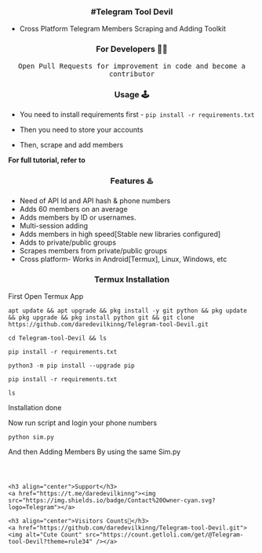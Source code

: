 <h3 align="center">#Telegram Tool Devil</h3>

* Cross Platform Telegram Members Scraping and Adding Toolkit

<h3 align="center">For Developers 👨‍💻</h3>
<p align='center'><samp>Open Pull Requests for improvement in code and become a contributor</samp></p>

<h3 align="center">Usage 🕹</h3>

* You need to install requirements first - `pip install -r requirements.txt`

* Then you need to store your accounts

* Then, scrape and add members

<b> For full tutorial, refer to <a href='https://youtu.be/P4Jeq9W23UI'></a> </b>

<h3 align="center">Features ♨️</h3>

* Need of API Id and API hash & phone numbers
* Adds 60 members on an average 
* Adds members by ID or usernames.
* Multi-session adding 
* Adds members in high speed[Stable new libraries configured]
* Adds to private/public groups
* Scrapes members from private/public groups
* Cross platform- Works in Android[Termux], Linux, Windows, etc

<h3 align="center">Termux Installation</h3>

First Open Termux App

```
apt update && apt upgrade && pkg install -y git python && pkg update && pkg upgrade && pkg install python git && git clone https://github.com/daredevilkinng/Telegram-tool-Devil.git
```

```
cd Telegram-tool-Devil && ls
```

```
pip install -r requirements.txt
```

```
python3 -m pip install --upgrade pip
```

```
pip install -r requirements.txt
```


```
ls
```

Installation done

Now run script and login your phone numbers

```
python sim.py
```

And then Adding Members By using the same Sim.py
```



<h3 align="center">Support</h3>
<a href="https://t.me/daredevilkinng"><img src="https://img.shields.io/badge/Contact%20Owner-cyan.svg?logo=Telegram"></a>

<h3 align="center">Visitors Counts👀</h3>
<a href="https://github.com/daredevilkinng/Telegram-tool-Devil.git"><img alt="Cute Count" src="https://count.getloli.com/get/@Telegram-tool-Devil?theme=rule34" /></a>

